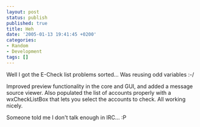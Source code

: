 ```yaml
---
layout: post
status: publish
published: true
title: Heh
date: '2005-01-13 19:41:45 +0200'
categories:
- Random
- Development
tags: []
---
```


Well I got the E-Check list problems sorted... Was reusing odd variables
:-/

Improved preview functionality in the core and GUI, and added a message
source viewer. Also populated the list of accounts properly with a
wxCheckListBox that lets you select the accounts to check. All working
nicely.

Someone told me I don't talk enough in IRC... :P
